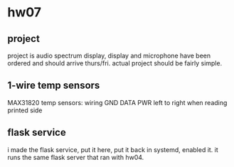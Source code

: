 # hw07
## project
 project is audio spectrum display, display and microphone have been ordered and should arrive thurs/fri. actual project should be fairly simple. 
## 1-wire temp sensors
 MAX31820 temp sensors: wiring GND DATA PWR left to right when reading printed side
 
## flask service
 i made the flask service, put it here, put it back in systemd, enabled it. it runs the same flask server that ran with hw04. 